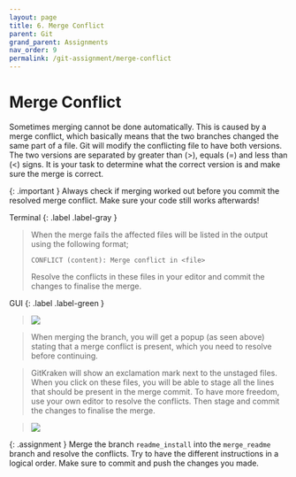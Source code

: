```yaml
---
layout: page
title: 6. Merge Conflict
parent: Git
grand_parent: Assignments
nav_order: 9
permalink: /git-assignment/merge-conflict
---
```


# Merge Conflict
Sometimes merging cannot be done automatically. This is caused by a merge conflict, which basically means that the two branches changed the same part of a file. Git will modify the conflicting file to have both versions. The two versions are separated by greater than (>), equals (=) and less than (<) signs. It is your task to determine what the correct version is and make sure the merge is correct.

{: .important }
Always check if merging worked out before you commit the resolved merge conflict. Make sure your code still works afterwards!

Terminal
{: .label .label-gray }

> When the merge fails the affected files will be listed in the output using the following format;
>
>```
>CONFLICT (content): Merge conflict in <file>
>```
>
>Resolve the conflicts in these files in your editor and commit the changes to finalise the merge.

GUI 
{: .label .label-green }

> <a href="{{site.baseurl}}/assets/images/gitkraken/merge-conflict.png" data-lightbox="gitkraken-merge-conflict" data-title="Merge conflict.">
>    <img src="{{site.baseurl}}/assets/images/gitkraken/merge-conflict.png" />
> </a>

> When merging the branch, you will get a popup (as seen above) stating that a merge conflict is present, which you need to resolve before continuing.

> GitKraken will show an exclamation mark next to the unstaged files. When you click on these files, you will be able to stage all the lines that should be present in the merge commit. To have more freedom, use your own editor to resolve the conflicts. Then stage and commit the changes to finalise the merge.

> <a href="{{site.baseurl}}/assets/images/gitkraken/resolve-merge-conflict.png" data-lightbox="gitkraken-resolve-merge-conflict" data-title="Resolve merge conflict.">
>    <img src="{{site.baseurl}}/assets/images/gitkraken/resolve-merge-conflict.png" />
> </a>
 

{: .assignment }
Merge the branch `readme_install` into the `merge_readme` branch and resolve the conflicts. Try to have the different instructions in a logical order. Make sure to commit and push the changes you made.
